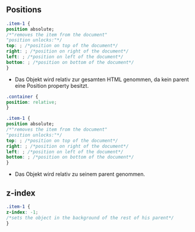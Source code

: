 ## Positions


```css
.item-1 {
position absolute;
/*"removes the item from the document"
"position unlocks:"*/
top: ; /*position on top of the document*/
right: ; /*position on right of the document*/
left: ; /*position on left of the document*/
bottom: ; /*position on bottom of the document*/ 
}
```

- Das Objekt wird relativ zur gesamten HTML genommen, da kein parent eine Position property besitzt.

```css
.container {
position: relative;
}

.item-1 {
position absolute;
/*"removes the item from the document"
"position unlocks:"*/
top: ; /*position on top of the document*/
right: ; /*position on right of the document*/
left: ; /*position on left of the document*/
bottom: ; /*position on bottom of the document*/ 
}
```

- Das Objekt wird relativ zu seinem parent genommen.

## z-index

```css
.item-1 {
z-index: -1; 
/*sets the object in the background of the rest of his parent*/
}
```